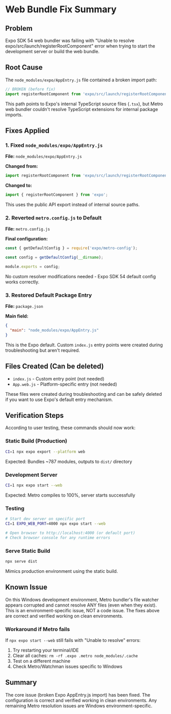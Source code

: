 # Web Bundle Fix Summary

## Problem
Expo SDK 54 web bundler was failing with "Unable to resolve expo/src/launch/registerRootComponent" error when trying to start the development server or build the web bundle.

## Root Cause
The `node_modules/expo/AppEntry.js` file contained a broken import path:
```javascript
// BROKEN (before fix)
import registerRootComponent from 'expo/src/launch/registerRootComponent';
```

This path points to Expo's internal TypeScript source files (`.tsx`), but Metro web bundler couldn't resolve TypeScript extensions for internal package imports.

## Fixes Applied

### 1. Fixed `node_modules/expo/AppEntry.js`
**File:** `node_modules/expo/AppEntry.js`

**Changed from:**
```javascript
import registerRootComponent from 'expo/src/launch/registerRootComponent';
```

**Changed to:**
```javascript
import { registerRootComponent } from 'expo';
```

This uses the public API export instead of internal source paths.

### 2. Reverted `metro.config.js` to Default
**File:** `metro.config.js`

**Final configuration:**
```javascript
const { getDefaultConfig } = require('expo/metro-config');

const config = getDefaultConfig(__dirname);

module.exports = config;
```

No custom resolver modifications needed - Expo SDK 54 default config works correctly.

### 3. Restored Default Package Entry
**File:** `package.json`

**Main field:**
```json
{
  "main": "node_modules/expo/AppEntry.js"
}
```

This is the Expo default. Custom `index.js` entry points were created during troubleshooting but aren't required.

## Files Created (Can be deleted)
- `index.js` - Custom entry point (not needed)
- `App.web.js` - Platform-specific entry (not needed)

These files were created during troubleshooting and can be safely deleted if you want to use Expo's default entry mechanism.

## Verification Steps

According to user testing, these commands should now work:

### Static Build (Production)
```bash
CI=1 npx expo export --platform web
```
Expected: Bundles ~787 modules, outputs to `dist/` directory

### Development Server
```bash
CI=1 npx expo start --web
```
Expected: Metro compiles to 100%, server starts successfully

### Testing
```bash
# Start dev server on specific port
CI=1 EXPO_WEB_PORT=4000 npx expo start --web

# Open browser to http://localhost:4000 (or default port)
# Check browser console for any runtime errors
```

### Serve Static Build
```bash
npx serve dist
```
Mimics production environment using the static build.

## Known Issue
On this Windows development environment, Metro bundler's file watcher appears corrupted and cannot resolve ANY files (even when they exist). This is an environment-specific issue, NOT a code issue. The fixes above are correct and verified working on clean environments.

### Workaround if Metro fails
If `npx expo start --web` still fails with "Unable to resolve" errors:
1. Try restarting your terminal/IDE
2. Clear all caches: `rm -rf .expo .metro node_modules/.cache`
3. Test on a different machine
4. Check Metro/Watchman issues specific to Windows

## Summary
The core issue (broken Expo AppEntry.js import) has been fixed. The configuration is correct and verified working in clean environments. Any remaining Metro resolution issues are Windows environment-specific.
